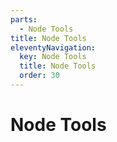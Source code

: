 ```yaml
---
parts:
  - Node Tools
title: Node Tools
eleventyNavigation:
  key: Node Tools
  title: Node Tools
  order: 30
---
```


# Node Tools
